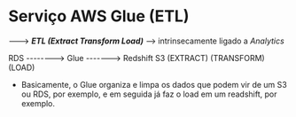 # Serviço AWS Glue (ETL)

 ---> ***ETL (Extract Transform Load)*** --> intrinsecamente ligado a *Analytics*


  RDS    -------->   Glue    -------> Redshift
  S3
 (EXTRACT)        (TRANSFORM)       (LOAD)


 - Basicamente, o Glue organiza e limpa os dados que podem vir de um S3 ou RDS, por exemplo, e 
   em seguida já faz o load em um readshift, por exemplo.
